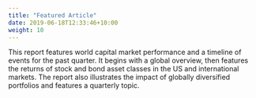 ```yaml
---
title: "Featured Article"
date: 2019-06-18T12:33:46+10:00
weight: 10
---
```


This report features world capital market performance and a timeline of events for the past quarter. It begins with a global overview, then features the returns of stock and bond asset classes in the US and international markets. The report also illustrates the impact of globally diversified portfolios and features a quarterly topic.
